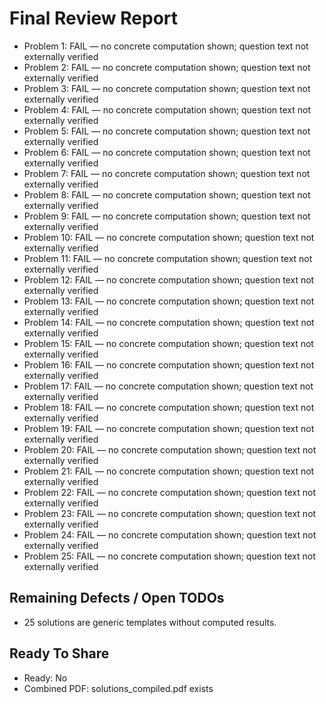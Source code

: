 # Final Review Report

- Problem 1: FAIL — no concrete computation shown; question text not externally verified
- Problem 2: FAIL — no concrete computation shown; question text not externally verified
- Problem 3: FAIL — no concrete computation shown; question text not externally verified
- Problem 4: FAIL — no concrete computation shown; question text not externally verified
- Problem 5: FAIL — no concrete computation shown; question text not externally verified
- Problem 6: FAIL — no concrete computation shown; question text not externally verified
- Problem 7: FAIL — no concrete computation shown; question text not externally verified
- Problem 8: FAIL — no concrete computation shown; question text not externally verified
- Problem 9: FAIL — no concrete computation shown; question text not externally verified
- Problem 10: FAIL — no concrete computation shown; question text not externally verified
- Problem 11: FAIL — no concrete computation shown; question text not externally verified
- Problem 12: FAIL — no concrete computation shown; question text not externally verified
- Problem 13: FAIL — no concrete computation shown; question text not externally verified
- Problem 14: FAIL — no concrete computation shown; question text not externally verified
- Problem 15: FAIL — no concrete computation shown; question text not externally verified
- Problem 16: FAIL — no concrete computation shown; question text not externally verified
- Problem 17: FAIL — no concrete computation shown; question text not externally verified
- Problem 18: FAIL — no concrete computation shown; question text not externally verified
- Problem 19: FAIL — no concrete computation shown; question text not externally verified
- Problem 20: FAIL — no concrete computation shown; question text not externally verified
- Problem 21: FAIL — no concrete computation shown; question text not externally verified
- Problem 22: FAIL — no concrete computation shown; question text not externally verified
- Problem 23: FAIL — no concrete computation shown; question text not externally verified
- Problem 24: FAIL — no concrete computation shown; question text not externally verified
- Problem 25: FAIL — no concrete computation shown; question text not externally verified

## Remaining Defects / Open TODOs
- 25 solutions are generic templates without computed results.

## Ready To Share
- Ready: No
- Combined PDF: solutions_compiled.pdf exists
